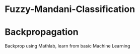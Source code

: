 # Fuzzy-Mandani-Classification
# Backpropagation

Backprop using Mathlab, learn from basic Machine Learning
